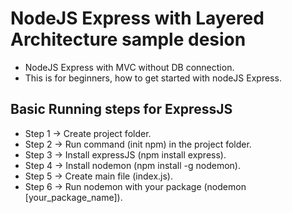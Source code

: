 # NodeJS Express with Layered Architecture sample desion
- NodeJS Express with MVC without DB connection. 
- This is for beginners, how to get started with nodeJS Express.

## Basic Running steps for ExpressJS
- Step 1 -> Create project folder.
- Step 2 -> Run command (init npm) in the project folder.
- Step 3 -> Install expressJS (npm install express).
- Step 4 -> Install nodemon (npm install -g nodemon).
- Step 5 -> Create main file (index.js).
- Step 6 -> Run nodemon with your package (nodemon [your_package_name]).
